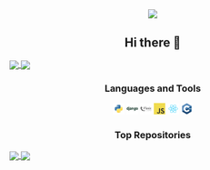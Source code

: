 <p align="center">
  <a align="center" href="">
  <img align="center" src="https://komarev.com/ghpvc/?username=pirateksh"  width=200 />
</a>
  <h2 align="center">Hi there 👋</h2>
</p>

<!-- ![Kshitiz's github stats](https://github-readme-stats.vercel.app/api?username=pirateksh&theme=radical)] -->

<a href="">
  <img align="center" src="https://github-readme-stats.vercel.app/api?username=pirateksh&bgcolor=white"  width=400 />
</a>
<a href="">
  <img align="center" src="https://github-readme-stats.vercel.app/api/top-langs/?username=pirateksh&hide=javascript,html,css,scss&layout=compact"  width=400 />
</a>

<!-- <hr/> -->

<p align="center">
  <h3 align="center">Languages and Tools</h2>
</p>

<p align="center">
  <code><img height="20" src="https://raw.githubusercontent.com/github/explore/80688e429a7d4ef2fca1e82350fe8e3517d3494d/topics/python/python.png"></code>
  <code><img height="20" src="https://raw.githubusercontent.com/github/explore/5c058a388828bb5fde0bcafd4bc867b5bb3f26f3/topics/django/django.png"></code>
  <code><img height="20" src="https://raw.githubusercontent.com/github/explore/80688e429a7d4ef2fca1e82350fe8e3517d3494d/topics/flask/flask.png"></code>
  <code><img height="20" src="https://raw.githubusercontent.com/github/explore/80688e429a7d4ef2fca1e82350fe8e3517d3494d/topics/javascript/javascript.png"></code>
  <code><img height="20" src="https://raw.githubusercontent.com/github/explore/80688e429a7d4ef2fca1e82350fe8e3517d3494d/topics/react/react.png"></code>
  <code><img height="20" src="https://raw.githubusercontent.com/github/explore/80688e429a7d4ef2fca1e82350fe8e3517d3494d/topics/cpp/cpp.png"></code>
</p>

<p align="center">
  <h3 align="center">Top Repositories</h2>
  <a href="https://github.com/pirateksh/codeforces-upsolving-helper">
    <img  align="center" src="https://github-readme-stats.vercel.app/api/pin/?username=pirateksh&repo=codeforces-upsolving-helper" width=400 />
  </a>
  <a href="https://github.com/pirateksh/UNO-game">
    <img  align="center" src="https://github-readme-stats.vercel.app/api/pin/?username=pirateksh&repo=UNO-game" width=400 />
  </a>
</p>




<!--
**pirateksh/pirateksh** is a ✨ _special_ ✨ repository because its `README.md` (this file) appears on your GitHub profile.

Here are some ideas to get you started:

- 🔭 I’m currently working on ...
- 🌱 I’m currently learning ...
- 👯 I’m looking to collaborate on ...
- 🤔 I’m looking for help with ...
- 💬 Ask me about ...
- 📫 How to reach me: ...
- 😄 Pronouns: ...
- ⚡ Fun fact: ...
-->
